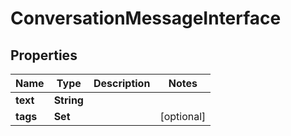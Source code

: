 
# ConversationMessageInterface

## Properties

Name | Type | Description | Notes
------------ | ------------- | ------------- | -------------
**text** | **String** |  | 
**tags** | **Set<String>** |  |  [optional]




